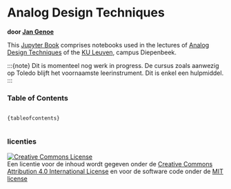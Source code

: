 # Analog Design Techniques

**door [Jan Genoe](https://www.kuleuven.be/wieiswie/en/person/00004269)**

This [Jupyter Book](https://jupyterbook.org/intro.html) comprises notebooks used in the lectures of [Analog Design Techniques](https://www.uhasselt.be/studiegids?n=4&a=2021&i=3466) of the  [KU Leuven](https://www.kuleuven.be), campus Diepenbeek.


:::{note}
Dit is momenteel nog werk in progress. De cursus zoals aanwezig op Toledo blijft het voornaamste leerinstrument. Dit is enkel een hulpmiddel.
:::

### Table of Contents

```

{tableofcontents}


```


### licenties

<a rel="license" href="http://creativecommons.org/licenses/by/4.0/deed.nl"><img alt="Creative Commons License" style="border-width:0" src="https://i.creativecommons.org/l/by/4.0/88x31.png" /></a>
<br />
Een licentie voor de inhoud wordt gegeven onder de <a rel="license" href="https://creativecommons.org/licenses/by/4.0/deed.nl">Creative Commons Attribution 4.0 International License</a>
en voor de software code onder de [MIT license](https://en.wikipedia.org/wiki/MIT_License)